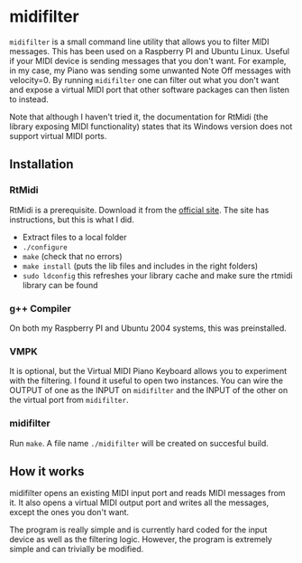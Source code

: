 # midifilter
`midifilter` is a small command line utility that allows you to filter MIDI messages. This has been used on a Raspberry PI and Ubuntu Linux. Useful if your MIDI device is sending messages that you don't want. For example, in my case, my Piano was sending some unwanted
Note Off messages with velocity=0. By running `midifilter` one can filter out what you don't want and expose a virtual MIDI port 
that other software packages can then listen to instead.

Note that although I haven't tried it, the documentation for RtMidi (the library exposing MIDI functionality) states that its 
Windows version does not support virtual MIDI ports.

## Installation

### RtMidi
RtMidi is a prerequisite. Download it from the [official site](https://www.music.mcgill.ca/~gary/rtmidi/index.html#download).
The site has instructions, but this is what I did. 
* Extract files to a local folder
* `./configure`
* `make` (check that no errors)
* `make install` (puts the lib files and includes in the right folders)
* `sudo ldconfig` this refreshes your library cache and make sure the rtmidi library can be found

### g++ Compiler
On both my Raspberry PI and Ubuntu 2004 systems, this was preinstalled.

### VMPK
It is optional, but the Virtual MIDI Piano Keyboard allows you to experiment with the filtering. I found it useful to open two
instances. You can wire the OUTPUT of one as the INPUT on `midifilter` and the INPUT of the other on the virtual port from 
`midifilter`.
### midifilter
Run `make`. A file name `./midifilter` will be created on succesful build.

## How it works
midifilter opens an existing MIDI input port and reads MIDI messages from it. It also opens a virtual MIDI output port
and writes all the messages, except the ones you don't want.

The program is really simple and is currently hard coded for the input device as well as the filtering logic. However, the program is
extremely simple and can trivially be modified.
